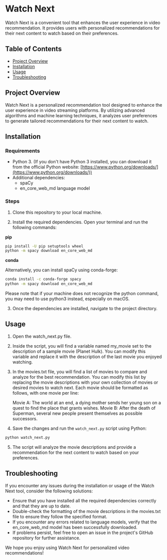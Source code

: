 # Watch Next

Watch Next is a convenient tool that enhances the user experience in video recommendation. It provides users with personalized recommendations for their next content to watch based on their preferences.

## Table of Contents

- [Project Overview](#project-overview)
- [Installation](#installation)
- [Usage](#usage)
- [Troubleshooting](#troubleshooting)

## Project Overview

Watch Next is a personalized recommendation tool designed to enhance the user experience in video streaming platforms. By utilizing advanced algorithms and machine learning techniques, it analyzes user preferences to generate tailored recommendations for their next content to watch.

## Installation

### Requirements

- Python 3. (If you don't have Python 3 installed, you can download it from the official Python website: [https://www.python.org/downloads/](https://www.python.org/downloads/))
- Additional dependencies:
    - spaCy
    - en_core_web_md language model

### Steps

1. Clone this repository to your local machine.

2. Install the required dependencies. Open your terminal and run the following commands:

**pip**

```bash
pip install -U pip setuptools wheel
python -m spacy download en_core_web_md
```

**conda**

Alternatively, you can install spaCy using conda-forge:
```bash
conda install -c conda-forge spacy
python -m spacy download en_core_web_md
```

Please note that if your machine does not recognize the python command, you may need to use python3 instead, especially on macOS.

3. Once the dependencies are installed, navigate to the project directory.


## Usage

1. Open the watch_next.py file.

2. Inside the script, you will find a variable named my_movie set to the description of a sample movie (Planet Hulk). You can modify this variable and replace it with the description of the last movie you enjoyed watching.

3. In the movies.txt file, you will find a list of movies to compare and analyze for the best recommendation. You can modify this list by replacing the movie descriptions with your own collection of movies or desired movies to watch next. Each movie should be formatted as follows, with one movie per line:

    Movie A: The world at an end, a dying mother sends her young son on a quest to find the place that grants wishes.
    Movie B: After the death of Superman, several new people present themselves as possible successors.

4. Save the changes and run the `watch_next.py` script using Python:

```bash
python watch_next.py
```

5. The script will analyze the movie descriptions and provide a recommendation for the next content to watch based on your preferences.


## Troubleshooting

If you encounter any issues during the installation or usage of the Watch Next tool, consider the following solutions:

- Ensure that you have installed all the required dependencies correctly and that they are up to date.
- Double-check the formatting of the movie descriptions in the movies.txt file to ensure they follow the specified format.
- If you encounter any errors related to language models, verify that the en_core_web_md model has been successfully downloaded.
- If problems persist, feel free to open an issue in the project's GitHub repository for further assistance.

We hope you enjoy using Watch Next for personalized video recommendations!